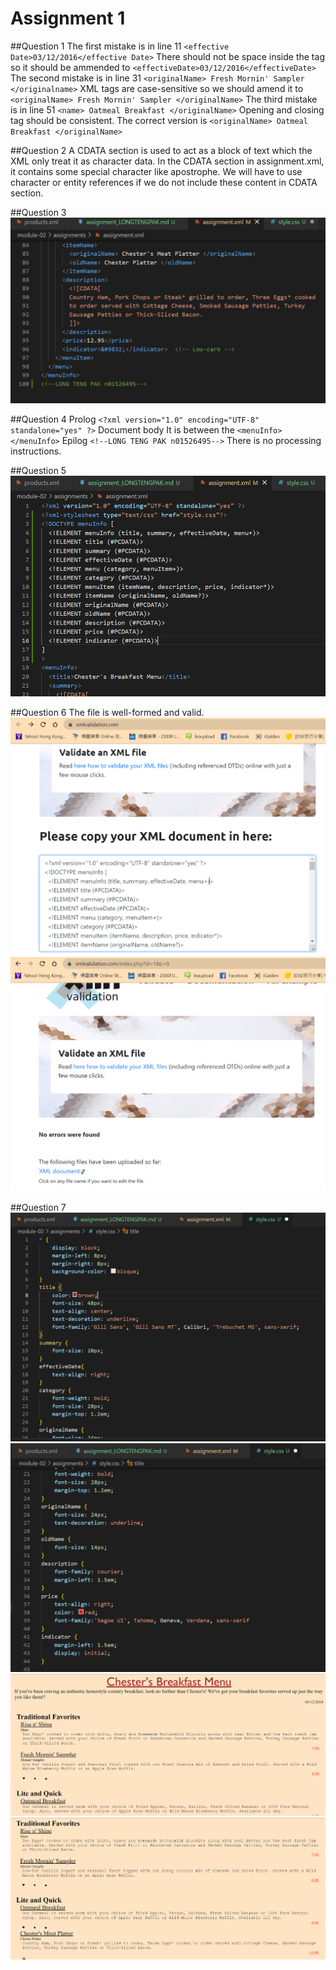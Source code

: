 # Assignment 1
##Question 1
The first mistake is in line 11
`<effective Date>03/12/2016</effective Date>`
There should not be space inside the tag so it should be ammended to 
`<effectiveDate>03/12/2016</effectiveDate>`
The second mistake is in line 31
`<originalName> Fresh Mornin' Sampler </originalname>`
XML tags are case-sensitive so we should amend it to 
`<originalName> Fresh Mornin' Sampler </originalName>`
The third mistake is in line 51
`<name> Oatmeal Breakfast </originalName>`
Opening and closing tag should be consistent. The correct version is 
`<originalName> Oatmeal Breakfast </originalName>`

##Question 2
A CDATA section is used to act as a block of text which the XML only treat it as character data. In the CDATA section in assignment.xml, it contains some special character like apostrophe. We will have to use character or entity references if we do not include these content in CDATA section.

##Question 3
![](../assets/6.png)

##Question 4
Prolog
`<?xml version="1.0" encoding="UTF-8" standalone="yes" ?>`
Document body
It is between the `<menuInfo></menuInfo>` 
Epilog
`<!--LONG TENG PAK n01526495-->`
There is no processing instructions.

##Question 5
![](../assets/3.png)

##Question 6
The file is well-formed and valid.
![](../assets/1.png)
![](../assets/2.png)

##Question 7
![](../assets/4.png)
![](../assets/5.png)
![](../assets/8.png)
![](../assets/7.png)